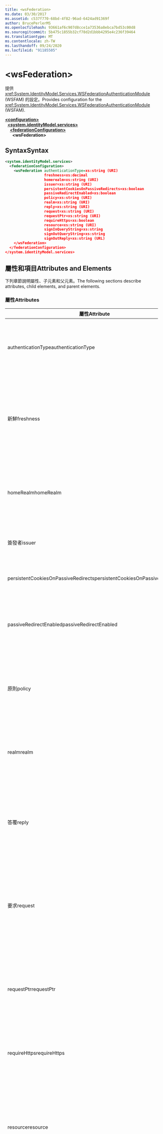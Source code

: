 ```yaml
---
title: <wsFederation>
ms.date: 03/30/2017
ms.assetid: c537f770-68bd-4f82-96ad-6424ad91369f
author: BrucePerlerMS
ms.openlocfilehash: 93661af6c907d8cce1a73536a8ebca7bd53c00d8
ms.sourcegitcommit: 5b475c1855b32cf78d2d1bbb4295e4c236f39464
ms.translationtype: MT
ms.contentlocale: zh-TW
ms.lasthandoff: 09/24/2020
ms.locfileid: "91185505"
---
```

# \<wsFederation>

<span data-ttu-id="321e7-101">提供 <xref:System.IdentityModel.Services.WSFederationAuthenticationModule> (WSFAM) 的設定。</span><span class="sxs-lookup"><span data-stu-id="321e7-101">Provides configuration for the <xref:System.IdentityModel.Services.WSFederationAuthenticationModule> (WSFAM).</span></span>  
  
[**\<configuration>**](../configuration-element.md)\
&nbsp;&nbsp;[**\<system.identityModel.services>**](system-identitymodel-services.md)\
&nbsp;&nbsp;&nbsp;&nbsp;[**\<federationConfiguration>**](federationconfiguration.md)\
&nbsp;&nbsp;&nbsp;&nbsp;&nbsp;&nbsp;**\<wsFederation>**  
  
## <a name="syntax"></a><span data-ttu-id="321e7-102">Syntax</span><span class="sxs-lookup"><span data-stu-id="321e7-102">Syntax</span></span>  
  
```xml
<system.identityModel.services>  
  <federationConfiguration>  
    <wsFederation authenticationType=xs:string (URI)  
                  freshness=xs:decimal  
                  homerealm=xs:string (URI)  
                  issuer=xs:string (URI)  
                  persistentCookiesOnPassiveRedirects=xs:boolean  
                  passiveRedirectEnabled=xs:boolean  
                  policy=xs:string (URI)  
                  realm=xs:string (URI)  
                  reply=xs:string (URI)  
                  request=xs:string (URI)  
                  requestPtr=xs:string (URI)  
                  requireHttps=xs:boolean  
                  resource=xs:string (URI)  
                  signInQueryString=xs:string  
                  signOutQueryString=xs:string  
                  signOutReply=xs:string (URL)  
    </wsFederation>  
  </federationConfiguration>  
</system.identityModel.services>  
```  
  
## <a name="attributes-and-elements"></a><span data-ttu-id="321e7-103">屬性和項目</span><span class="sxs-lookup"><span data-stu-id="321e7-103">Attributes and Elements</span></span>  

 <span data-ttu-id="321e7-104">下列章節說明屬性、子元素和父元素。</span><span class="sxs-lookup"><span data-stu-id="321e7-104">The following sections describe attributes, child elements, and parent elements.</span></span>  
  
### <a name="attributes"></a><span data-ttu-id="321e7-105">屬性</span><span class="sxs-lookup"><span data-stu-id="321e7-105">Attributes</span></span>  
  
|<span data-ttu-id="321e7-106">屬性</span><span class="sxs-lookup"><span data-stu-id="321e7-106">Attribute</span></span>|<span data-ttu-id="321e7-107">描述</span><span class="sxs-lookup"><span data-stu-id="321e7-107">Description</span></span>|  
|---------------|-----------------|  
|<span data-ttu-id="321e7-108">authenticationType</span><span class="sxs-lookup"><span data-stu-id="321e7-108">authenticationType</span></span>|<span data-ttu-id="321e7-109">指定驗證類型的 URI。</span><span class="sxs-lookup"><span data-stu-id="321e7-109">A URI that specifies the authentication type.</span></span> <span data-ttu-id="321e7-110">設定 WS-同盟登入要求 >wauth 參數。</span><span class="sxs-lookup"><span data-stu-id="321e7-110">Sets the WS-Federation sign-in request wauth parameter.</span></span> <span data-ttu-id="321e7-111">選擇性。</span><span class="sxs-lookup"><span data-stu-id="321e7-111">Optional.</span></span> <span data-ttu-id="321e7-112">預設值為空字串，指定 >wauth 參數不包含在要求中。</span><span class="sxs-lookup"><span data-stu-id="321e7-112">The default is an empty string, which specifies that the wauth parameter is not included in the request.</span></span>|  
|<span data-ttu-id="321e7-113">新鮮</span><span class="sxs-lookup"><span data-stu-id="321e7-113">freshness</span></span>|<span data-ttu-id="321e7-114">所需的驗證要求最長使用期限，以分鐘為單位。</span><span class="sxs-lookup"><span data-stu-id="321e7-114">The desired maximum age of authentication requests, in minutes.</span></span> <span data-ttu-id="321e7-115">設定 WS-Federation 登入要求 wfresh 參數。</span><span class="sxs-lookup"><span data-stu-id="321e7-115">Sets the WS-Federation sign-in request wfresh parameter.</span></span> <span data-ttu-id="321e7-116">選擇性。</span><span class="sxs-lookup"><span data-stu-id="321e7-116">Optional.</span></span> <span data-ttu-id="321e7-117">預設值是零。</span><span class="sxs-lookup"><span data-stu-id="321e7-117">The default is zero.</span></span> <span data-ttu-id="321e7-118">選擇性。</span><span class="sxs-lookup"><span data-stu-id="321e7-118">Optional.</span></span> <span data-ttu-id="321e7-119">**警告：**  在下一版的 .NET Framework 4.5 中， `freshness` 屬性的類型為， `xs:string` 且其預設值為 `null` 。</span><span class="sxs-lookup"><span data-stu-id="321e7-119">**Warning:**  In the next release of .NET Framework 4.5, the `freshness` attribute will be of type `xs:string` and its default value will be `null`.</span></span>|  
|<span data-ttu-id="321e7-120">homeRealm</span><span class="sxs-lookup"><span data-stu-id="321e7-120">homeRealm</span></span>|<span data-ttu-id="321e7-121">身分識別提供者的主領域 (IdP) 以用於驗證。</span><span class="sxs-lookup"><span data-stu-id="321e7-121">The home realm of the identity provider (IdP) to use for authentication.</span></span> <span data-ttu-id="321e7-122">設定 WS-Federation 登入要求 whr 參數。</span><span class="sxs-lookup"><span data-stu-id="321e7-122">Sets the WS-Federation sign-in request whr parameter.</span></span> <span data-ttu-id="321e7-123">選擇性。</span><span class="sxs-lookup"><span data-stu-id="321e7-123">Optional.</span></span> <span data-ttu-id="321e7-124">預設值為空字串，它會指定要求中不包含 [中的瓦] 參數。</span><span class="sxs-lookup"><span data-stu-id="321e7-124">The default is an empty string, which specifies that the whr parameter is not included in the request.</span></span>|  
|<span data-ttu-id="321e7-125">簽發者</span><span class="sxs-lookup"><span data-stu-id="321e7-125">issuer</span></span>|<span data-ttu-id="321e7-126">預定權杖簽發者的 URI。</span><span class="sxs-lookup"><span data-stu-id="321e7-126">The URI of the intended token issuer.</span></span> <span data-ttu-id="321e7-127">設定 WS-同盟登入要求和登出要求的基底 URL。</span><span class="sxs-lookup"><span data-stu-id="321e7-127">Sets the base URL of WS-Federation sign-in requests and sign-out requests Required.</span></span>|  
|<span data-ttu-id="321e7-128">persistentCookiesOnPassiveRedirects</span><span class="sxs-lookup"><span data-stu-id="321e7-128">persistentCookiesOnPassiveRedirects</span></span>|<span data-ttu-id="321e7-129">指定是否在驗證時發出持續性 cookie。</span><span class="sxs-lookup"><span data-stu-id="321e7-129">Specifies whether persistent cookies are issued on authentication.</span></span> <span data-ttu-id="321e7-130">選擇性。</span><span class="sxs-lookup"><span data-stu-id="321e7-130">Optional.</span></span> <span data-ttu-id="321e7-131">預設值是 "false"，不會發出 cookie。</span><span class="sxs-lookup"><span data-stu-id="321e7-131">The default is "false", cookies are not issued.</span></span>|  
|<span data-ttu-id="321e7-132">passiveRedirectEnabled</span><span class="sxs-lookup"><span data-stu-id="321e7-132">passiveRedirectEnabled</span></span>|<span data-ttu-id="321e7-133">指定是否啟用 WSFAM，以將未經授權的要求自動重新導向至 STS。</span><span class="sxs-lookup"><span data-stu-id="321e7-133">Specifies whether the WSFAM is enabled to automatically redirect unauthorized requests to an STS.</span></span> <span data-ttu-id="321e7-134">選擇性。</span><span class="sxs-lookup"><span data-stu-id="321e7-134">Optional.</span></span> <span data-ttu-id="321e7-135">預設值為 "true"，系統會自動重新導向未授權的要求。</span><span class="sxs-lookup"><span data-stu-id="321e7-135">The default is "true", unauthorized requests are automatically redirected.</span></span>|  
|<span data-ttu-id="321e7-136">原則</span><span class="sxs-lookup"><span data-stu-id="321e7-136">policy</span></span>|<span data-ttu-id="321e7-137">URL，指定要在登入要求中使用的相關原則的位置。</span><span class="sxs-lookup"><span data-stu-id="321e7-137">A URL that specifies the location of the relevant policy to use on sign-in requests.</span></span> <span data-ttu-id="321e7-138">預設為空字串。</span><span class="sxs-lookup"><span data-stu-id="321e7-138">The default is an empty string.</span></span> <span data-ttu-id="321e7-139">設定 WS-Federation 登入要求 wp 參數。</span><span class="sxs-lookup"><span data-stu-id="321e7-139">Sets the WS-Federation sign-in request wp parameter.</span></span> <span data-ttu-id="321e7-140">選擇性。</span><span class="sxs-lookup"><span data-stu-id="321e7-140">Optional.</span></span> <span data-ttu-id="321e7-141">預設值為空字串，指定 wp 參數不包含在要求中。</span><span class="sxs-lookup"><span data-stu-id="321e7-141">The default is an empty string, which specifies that the wp parameter is not included in the request.</span></span>|  
|<span data-ttu-id="321e7-142">realm</span><span class="sxs-lookup"><span data-stu-id="321e7-142">realm</span></span>|<span data-ttu-id="321e7-143">要求領域的 URI。</span><span class="sxs-lookup"><span data-stu-id="321e7-143">The URI of the requesting realm.</span></span> <span data-ttu-id="321e7-144"> (識別信賴憑證者 (RP) 至安全性權杖服務 (STS) 的 URI。 ) 設定要求 wtrealm WS-同盟登入要求參數。</span><span class="sxs-lookup"><span data-stu-id="321e7-144">(A URI that identifies the relying party (RP) to the security token service (STS).) Sets the request wtrealm WS-Federation sign-in request parameter.</span></span> <span data-ttu-id="321e7-145">必要。</span><span class="sxs-lookup"><span data-stu-id="321e7-145">Required.</span></span>|  
|<span data-ttu-id="321e7-146">答覆</span><span class="sxs-lookup"><span data-stu-id="321e7-146">reply</span></span>|<span data-ttu-id="321e7-147">識別信賴憑證者 (RP) 應用程式要用來接收 Security Token Service (STS) 回覆之位址的 URL。</span><span class="sxs-lookup"><span data-stu-id="321e7-147">A URL that identifies the address at which the relying party (RP) application would like to receive replies from the Security Token Service (STS).</span></span> <span data-ttu-id="321e7-148">設定 WS-同盟登入要求 wreply 參數。</span><span class="sxs-lookup"><span data-stu-id="321e7-148">Sets the WS-Federation sign-in request wreply parameter.</span></span> <span data-ttu-id="321e7-149">選擇性。</span><span class="sxs-lookup"><span data-stu-id="321e7-149">Optional.</span></span> <span data-ttu-id="321e7-150">預設值為空字串，指定 wreply 參數不包含在要求中。</span><span class="sxs-lookup"><span data-stu-id="321e7-150">The default is an empty string, which specifies that the wreply parameter is not included in the request.</span></span>|  
|<span data-ttu-id="321e7-151">要求</span><span class="sxs-lookup"><span data-stu-id="321e7-151">request</span></span>|<span data-ttu-id="321e7-152">權杖發行要求。</span><span class="sxs-lookup"><span data-stu-id="321e7-152">The token issuance request.</span></span> <span data-ttu-id="321e7-153">設定 WS-Federation 登入要求 wreq 參數。</span><span class="sxs-lookup"><span data-stu-id="321e7-153">Sets the WS-Federation sign-in request wreq parameter.</span></span> <span data-ttu-id="321e7-154">選擇性。</span><span class="sxs-lookup"><span data-stu-id="321e7-154">Optional.</span></span> <span data-ttu-id="321e7-155">預設值為空字串，指定 wreq 參數不包含在要求中。</span><span class="sxs-lookup"><span data-stu-id="321e7-155">The default is an empty string, which specifies that the wreq parameter is not included in the request.</span></span> <span data-ttu-id="321e7-156">不在要求中包含 wreq 或 wreqptr 參數表示 STS 知道要發出的權杖種類。</span><span class="sxs-lookup"><span data-stu-id="321e7-156">Not including the wreq or the wreqptr parameter in the request implies that the STS knows what kind of token to issue.</span></span>|  
|<span data-ttu-id="321e7-157">requestPtr</span><span class="sxs-lookup"><span data-stu-id="321e7-157">requestPtr</span></span>|<span data-ttu-id="321e7-158">URL，指定語彙基元發佈要求的位置。</span><span class="sxs-lookup"><span data-stu-id="321e7-158">A URL that specifies the location of the token issuance request.</span></span> <span data-ttu-id="321e7-159">設定要求 wreqptr 參數。</span><span class="sxs-lookup"><span data-stu-id="321e7-159">Sets the request wreqptr parameter.</span></span> <span data-ttu-id="321e7-160">選擇性。</span><span class="sxs-lookup"><span data-stu-id="321e7-160">Optional.</span></span> <span data-ttu-id="321e7-161">預設值為空字串，指定 wreqptr 參數不包含在要求中。</span><span class="sxs-lookup"><span data-stu-id="321e7-161">The default is an empty string, which specifies that the wreqptr parameter is not included in the request.</span></span> <span data-ttu-id="321e7-162">不在要求中包含 wreq 或 wreqptr 參數表示 STS 知道要發出的權杖種類。</span><span class="sxs-lookup"><span data-stu-id="321e7-162">Not including the wreq or the wreqptr parameter in the request implies that the STS knows what kind of token to issue.</span></span>|  
|<span data-ttu-id="321e7-163">requireHttps</span><span class="sxs-lookup"><span data-stu-id="321e7-163">requireHttps</span></span>|<span data-ttu-id="321e7-164">指定與安全性權杖服務 (STS) 的通訊是否必須使用 HTTPS 通訊協定。</span><span class="sxs-lookup"><span data-stu-id="321e7-164">Specifies whether communication with the security token service (STS) must use HTTPS protocol.</span></span> <span data-ttu-id="321e7-165">選擇性。</span><span class="sxs-lookup"><span data-stu-id="321e7-165">Optional.</span></span> <span data-ttu-id="321e7-166">預設值為 "true"，必須使用 HTTPS。</span><span class="sxs-lookup"><span data-stu-id="321e7-166">The default is "true", HTTPS must be used.</span></span>|  
|<span data-ttu-id="321e7-167">resource</span><span class="sxs-lookup"><span data-stu-id="321e7-167">resource</span></span>|<span data-ttu-id="321e7-168">用來向 Security Token Service (STS) 識別所存取之資源 (信賴憑證者 (RP)) 的 URI。</span><span class="sxs-lookup"><span data-stu-id="321e7-168">A URI that identifies the resource being accessed, the relying party (RP), to the to the security token service (STS).</span></span> <span data-ttu-id="321e7-169">選擇性。</span><span class="sxs-lookup"><span data-stu-id="321e7-169">Optional.</span></span> <span data-ttu-id="321e7-170">設定 WS-同盟登入要求 wres 參數。</span><span class="sxs-lookup"><span data-stu-id="321e7-170">Sets the WS-Federation sign-in request wres parameter.</span></span> <span data-ttu-id="321e7-171">選擇性。</span><span class="sxs-lookup"><span data-stu-id="321e7-171">Optional.</span></span> <span data-ttu-id="321e7-172">預設值為空字串，指定 wres 參數不包含在要求中。</span><span class="sxs-lookup"><span data-stu-id="321e7-172">The default is an empty string, which specifies that the wres parameter is not included in the request.</span></span> <span data-ttu-id="321e7-173">**注意：**  wres 是舊版參數。</span><span class="sxs-lookup"><span data-stu-id="321e7-173">**Note:**  wres is a legacy parameter.</span></span> <span data-ttu-id="321e7-174">請指定 `realm` 要改用 wtrealm 參數的屬性。</span><span class="sxs-lookup"><span data-stu-id="321e7-174">Specify the `realm` attribute to use the wtrealm parameter instead.</span></span>|  
|<span data-ttu-id="321e7-175">signInQueryString</span><span class="sxs-lookup"><span data-stu-id="321e7-175">signInQueryString</span></span>|<span data-ttu-id="321e7-176">提供擴充點，以在 WS-同盟登入要求 URL 中指定應用程式定義的查詢參數。</span><span class="sxs-lookup"><span data-stu-id="321e7-176">Provides an extensibility point to specify application defined query parameters in the WS-Federation sign-in request URL.</span></span> <span data-ttu-id="321e7-177">選擇性。</span><span class="sxs-lookup"><span data-stu-id="321e7-177">Optional.</span></span> <span data-ttu-id="321e7-178">預設值為空字串，指定要求中不應包含任何其他參數。</span><span class="sxs-lookup"><span data-stu-id="321e7-178">The default is an empty string, which specifies that no additional parameters should be included in the request.</span></span> <span data-ttu-id="321e7-179">參數會使用下列格式指定為查詢字串片段： `"param1=value1&param2=value2&param3=value3"` 等等。</span><span class="sxs-lookup"><span data-stu-id="321e7-179">The parameters are specified as a query string fragment using the following form: `"param1=value1&param2=value2&param3=value3"` and so on.</span></span> <span data-ttu-id="321e7-180">**注意：**  在設定檔中，必須使用實體參考來指定查詢字串中的 ' & "字元 `&` 。</span><span class="sxs-lookup"><span data-stu-id="321e7-180">**Note:**  In a configuration file the ‘&" character in the query string must be specified using its entity reference, `&`.</span></span>|  
|<span data-ttu-id="321e7-181">signOutQueryString</span><span class="sxs-lookup"><span data-stu-id="321e7-181">signOutQueryString</span></span>|<span data-ttu-id="321e7-182">提供擴充點，以在 WS-同盟登入要求 URL 中指定應用程式定義的查詢參數。</span><span class="sxs-lookup"><span data-stu-id="321e7-182">Provides an extensibility point to specify application defined query parameters in the WS-Federation sign-in request URL.</span></span> <span data-ttu-id="321e7-183">選擇性。</span><span class="sxs-lookup"><span data-stu-id="321e7-183">Optional.</span></span> <span data-ttu-id="321e7-184">預設值為空字串，指定要求中不應包含任何其他參數。</span><span class="sxs-lookup"><span data-stu-id="321e7-184">The default is an empty string, which specifies that no additional parameters should be included in the request.</span></span> <span data-ttu-id="321e7-185">參數會使用下列格式指定為查詢字串片段： `"param1=value1&param2=value2&param3=value3"` 等等。</span><span class="sxs-lookup"><span data-stu-id="321e7-185">The parameters are specified as a query string fragment using the following form: `"param1=value1&param2=value2&param3=value3"` and so on.</span></span> <span data-ttu-id="321e7-186">**注意：**  在設定檔中，必須使用實體參考來指定查詢字串中的 ' & "字元 `&` 。</span><span class="sxs-lookup"><span data-stu-id="321e7-186">**Note:**  In a configuration file the ‘&" character in the query string must be specified using its entity reference, `&`.</span></span>|  
|<span data-ttu-id="321e7-187">signOutReply</span><span class="sxs-lookup"><span data-stu-id="321e7-187">signOutReply</span></span>|<span data-ttu-id="321e7-188">指定由安全性權杖服務將用戶端重新導向至的 URL (STS) 在被動登出期間透過 WS-同盟通訊協定。</span><span class="sxs-lookup"><span data-stu-id="321e7-188">Specifies the URL to which the client should be redirected by the security token service (STS) during passive sign-out through the WS-Federation protocol.</span></span> <span data-ttu-id="321e7-189">設定 WS-同盟登出要求的 wreply 參數。</span><span class="sxs-lookup"><span data-stu-id="321e7-189">Sets the wreply parameter on a WS-Federation sign-out request.</span></span> <span data-ttu-id="321e7-190">選擇性。</span><span class="sxs-lookup"><span data-stu-id="321e7-190">Optional.</span></span> <span data-ttu-id="321e7-191">預設值為空字串，指定要求中不應包含任何其他參數。</span><span class="sxs-lookup"><span data-stu-id="321e7-191">The default is an empty string, which specifies that no additional parameters should be included in the request.</span></span>|  
  
### <a name="child-elements"></a><span data-ttu-id="321e7-192">子元素</span><span class="sxs-lookup"><span data-stu-id="321e7-192">Child Elements</span></span>  

 <span data-ttu-id="321e7-193">無</span><span class="sxs-lookup"><span data-stu-id="321e7-193">None</span></span>  
  
### <a name="parent-elements"></a><span data-ttu-id="321e7-194">父項目</span><span class="sxs-lookup"><span data-stu-id="321e7-194">Parent Elements</span></span>  
  
|<span data-ttu-id="321e7-195">項目</span><span class="sxs-lookup"><span data-stu-id="321e7-195">Element</span></span>|<span data-ttu-id="321e7-196">描述</span><span class="sxs-lookup"><span data-stu-id="321e7-196">Description</span></span>|  
|-------------|-----------------|  
|[\<federationConfiguration>](federationconfiguration.md)|<span data-ttu-id="321e7-197">包含設定 <xref:System.IdentityModel.Services.WSFederationAuthenticationModule> (WSFAM) 和 <xref:System.IdentityModel.Services.SessionAuthenticationModule> (SAM) 的設定。</span><span class="sxs-lookup"><span data-stu-id="321e7-197">Contains the settings that configure the <xref:System.IdentityModel.Services.WSFederationAuthenticationModule> (WSFAM) and the <xref:System.IdentityModel.Services.SessionAuthenticationModule> (SAM).</span></span>|  
  
## <a name="remarks"></a><span data-ttu-id="321e7-198">備註</span><span class="sxs-lookup"><span data-stu-id="321e7-198">Remarks</span></span>  

 <span data-ttu-id="321e7-199">您可以使用 `<wsFederation>` 元素來設定預設的 WS-同盟參數設定，以及 WSFAM 的預設行為。</span><span class="sxs-lookup"><span data-stu-id="321e7-199">You can use the `<wsFederation>` element to configure default WS-Federation parameter settings and default behavior for the WSFAM.</span></span> <span data-ttu-id="321e7-200">在元素下定義的 WS-同盟參數設定會 `<wsFederation>` 設定類別所公開的對等屬性 <xref:System.IdentityModel.Services.WSFederationAuthenticationModule> 。</span><span class="sxs-lookup"><span data-stu-id="321e7-200">WS-Federation parameter settings defined under the `<wsFederation>` element set equivalent properties exposed by the <xref:System.IdentityModel.Services.WSFederationAuthenticationModule> class.</span></span> <span data-ttu-id="321e7-201">針對 WSFAM 發出的每個要求，這些屬性都會保持不變。</span><span class="sxs-lookup"><span data-stu-id="321e7-201">These properties remain the same for every request issued by the WSFAM.</span></span> <span data-ttu-id="321e7-202">您可以為 WSFAM 所公開的事件新增事件處理常式，以在要求處理期間動態變更 WS-同盟參數;例如， <xref:System.IdentityModel.Services.WSFederationAuthenticationModule.RedirectingToIdentityProvider> 事件。</span><span class="sxs-lookup"><span data-stu-id="321e7-202">You can change the WS-Federation parameters dynamically during request processing by adding event handlers for the events exposed by WSFAM; for example, the <xref:System.IdentityModel.Services.WSFederationAuthenticationModule.RedirectingToIdentityProvider> event.</span></span> <span data-ttu-id="321e7-203">如需詳細資訊，請參閱類別的檔 <xref:System.IdentityModel.Services.WSFederationAuthenticationModule> 。</span><span class="sxs-lookup"><span data-stu-id="321e7-203">For more information, see the documentation for the <xref:System.IdentityModel.Services.WSFederationAuthenticationModule> class.</span></span>  
  
 <span data-ttu-id="321e7-204">`<wsFederation>`元素是由 <xref:System.IdentityModel.Services.Configuration.WSFederationElement> 類別表示。</span><span class="sxs-lookup"><span data-stu-id="321e7-204">The `<wsFederation>` element is represented by the <xref:System.IdentityModel.Services.Configuration.WSFederationElement> class.</span></span> <span data-ttu-id="321e7-205">設定物件本身是以 <xref:System.IdentityModel.Services.Configuration.WsFederationConfiguration> 類別表示。</span><span class="sxs-lookup"><span data-stu-id="321e7-205">The configuration object itself is represented by the <xref:System.IdentityModel.Services.Configuration.WsFederationConfiguration> class.</span></span> <span data-ttu-id="321e7-206">在 <xref:System.IdentityModel.Services.Configuration.WsFederationConfiguration> 透過屬性存取的物件上設定單一實例 <xref:System.IdentityModel.Services.Configuration.FederationConfiguration> <xref:System.IdentityModel.Services.FederatedAuthentication.FederationConfiguration%2A?displayProperty=nameWithType> ，並提供 WSFAM 的設定。</span><span class="sxs-lookup"><span data-stu-id="321e7-206">A single <xref:System.IdentityModel.Services.Configuration.WsFederationConfiguration> instance is set on the <xref:System.IdentityModel.Services.Configuration.FederationConfiguration> object that is accessed through the <xref:System.IdentityModel.Services.FederatedAuthentication.FederationConfiguration%2A?displayProperty=nameWithType> property and provides configuration for the WSFAM.</span></span>  
  
## <a name="example"></a><span data-ttu-id="321e7-207">範例</span><span class="sxs-lookup"><span data-stu-id="321e7-207">Example</span></span>  

 <span data-ttu-id="321e7-208">下列 XML `<wsFederation>` 會顯示指定 WSFAM 設定的元素。</span><span class="sxs-lookup"><span data-stu-id="321e7-208">The following XML shows a `<wsFederation>` element that specifies settings for the WSFAM.</span></span>  
  
> [!WARNING]
> <span data-ttu-id="321e7-209">在此範例中，WSFAM 不需要使用 HTTPS。</span><span class="sxs-lookup"><span data-stu-id="321e7-209">In this example, the WSFAM is not required to use HTTPS.</span></span> <span data-ttu-id="321e7-210">這是因為 `requireHttps` `<wsFederation>` 已設定元素上的屬性 `false` 。</span><span class="sxs-lookup"><span data-stu-id="321e7-210">This is because the `requireHttps` attribute on the `<wsFederation>` element is set `false`.</span></span> <span data-ttu-id="321e7-211">這項設定不建議用於大部分的生產環境，因為這可能會帶來安全性風險。</span><span class="sxs-lookup"><span data-stu-id="321e7-211">This setting is not recommended for most production environments as it may present a security risk.</span></span>  
  
```xml
<wsFederation passiveRedirectEnabled="true"
              issuer="http://localhost:15839/wsFederationSTS/Issue"
              realm="http://localhost:50969/"
              reply="http://localhost:50969/"
              requireHttps="false"
              signOutReply="http://localhost:50969/SignedOutPage.html"
              signOutQueryString="Param1=value2&Param2=value2"
              persistentCookiesOnPassiveRedirects="true" />
```  
  
## <a name="see-also"></a><span data-ttu-id="321e7-212">另請參閱</span><span class="sxs-lookup"><span data-stu-id="321e7-212">See also</span></span>

- <xref:System.IdentityModel.Services.WSFederationAuthenticationModule>
- <xref:System.IdentityModel.Services.FederatedAuthentication.FederationConfiguration%2A?displayProperty=nameWithType>
